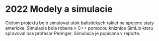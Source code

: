 # 2022 Modely a simulacie
Cielom projektu bolo simulovat utok balistickych rakiet na spojene staty americke. Simulacia bola robena v C++ pomocou kniznice SimLib ktoru spravoval nas profesor Peringer. Simulacia je popisana v reporte.
